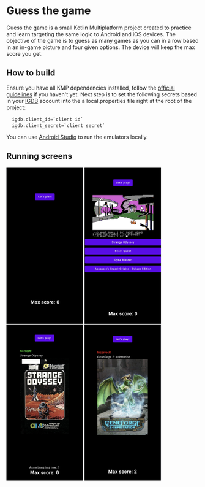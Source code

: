 # Guess the game

Guess the game is a small Kotlin Multiplatform project created to practice and learn targeting the same logic to Android and iOS devices.
The objective of the game is to guess as many games as you can in a row based in an in-game picture and four given options.
The device will keep the max score you get.

## How to build

Ensure you have all KMP dependencies installed, follow the [official guidelines](https://www.jetbrains.com/help/kotlin-multiplatform-dev/multiplatform-setup.html) if you haven't yet.
Next step is to set the following secrets based in your [IGDB](https://api-docs.igdb.com/#getting-started) account into the a local.properties file right at the root of the project:

```local.properties
  igdb.client_id=`client id`
  igdb.client_secret=`client secret`
```

You can use [Android Studio](https://developer.android.com/studio) to run the emulators locally.

## Running screens
<img src="public/home.png" width="200" alt="Home"/> <img src="public/guessing.png" width="200" alt="Guessing"/> <img src="public/correct.png" width="200" alt="Correct"/> <img src="public/incorrect.png" width="200" alt="Incorrect"/>